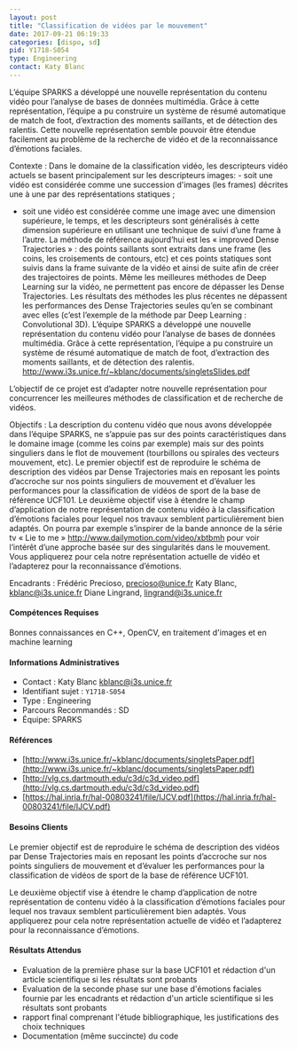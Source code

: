 ```yaml
---
layout: post
title: "Classification de vidéos par le mouvement"
date: 2017-09-21 06:19:33
categories: [dispo, sd]
pid: Y1718-S054
type: Engineering
contact: Katy Blanc
---
```

       
L’équipe SPARKS a développé une nouvelle représentation du contenu vidéo pour l’analyse de bases de données multimédia. Grâce à cette représentation, l’équipe a pu construire un système de résumé automatique de match de foot, d’extraction des moments saillants, et de détection des ralentis. Cette nouvelle représentation semble pouvoir être étendue facilement au problème de la recherche de vidéo et de la reconnaissance d’émotions faciales.

Contexte : 
Dans le domaine de la classification vidéo, les descripteurs vidéo actuels se basent principalement sur les descripteurs images: - soit une vidéo est considérée comme une succession d'images (les frames) décrites une à une par des représentations statiques ;
- soit une vidéo est considérée comme une image avec une dimension supérieure, le temps, et les descripteurs sont généralisés à cette dimension supérieure en utilisant une technique de suivi d’une frame à l’autre. 
La méthode de référence aujourd’hui est les « improved Dense Trajectories » : des points saillants sont extraits dans une frame (les coins, les croisements de contours, etc) et ces points statiques sont suivis dans la frame suivante de la vidéo et ainsi de suite afin de créer des trajectoires de points. Même les meilleures méthodes de Deep Learning sur la vidéo, ne permettent pas encore de dépasser les Dense Trajectories.
Les résultats des méthodes les plus récentes ne dépassent les performances des Dense Trajectories seules qu’en se combinant avec elles (c’est l’exemple de la méthode par Deep Learning : Convolutional 3D).
L’équipe SPARKS a développé une nouvelle représentation du contenu vidéo pour l’analyse de bases de données multimédia. Grâce à cette représentation, l’équipe a pu construire un système de résumé automatique de match de foot, d’extraction des moments saillants, et de détection des ralentis.
http://www.i3s.unice.fr/~kblanc/documents/singletsSlides.pdf

L’objectif de ce projet est d’adapter notre nouvelle représentation pour concurrencer les meilleures méthodes de classification et de recherche de vidéos.

Objectifs :
La description du contenu vidéo que nous avons développée dans l’équipe SPARKS, ne s’appuie pas sur des points caractéristiques dans le domaine image (comme les coins par exemple) mais sur des points singuliers dans le flot de mouvement (tourbillons ou spirales des vecteurs mouvement, etc). 
Le premier objectif est de reproduire le schéma de description des vidéos par Dense Trajectories mais en reposant les points d’accroche sur nos points singuliers de mouvement et d’évaluer les performances pour la classification de vidéos de sport de la base de référence UCF101.
Le deuxième objectif vise à étendre le champ d’application de notre représentation de contenu vidéo à la classification d’émotions faciales pour lequel nos travaux semblent particulièrement bien adaptés. On pourra par exemple s’inspirer de la bande annonce de la série tv « Lie to me » http://www.dailymotion.com/video/xbtbmh pour voir l’intérêt d’une approche basée sur des singularités dans le mouvement. Vous appliquerez pour cela notre représentation actuelle de vidéo et l’adapterez pour la reconnaissance d’émotions.

Encadrants :
Frédéric Precioso, precioso@unice.fr
Katy Blanc, kblanc@i3s.unice.fr
Diane Lingrand, lingrand@i3s.unice.fr

#### Compétences Requises
Bonnes connaissances en C++, OpenCV, en traitement d'images et en machine learning



     

#### Informations Administratives
  * Contact : Katy Blanc <kblanc@i3s.unice.fr>
  * Identifiant sujet : `Y1718-S054`
  * Type : Engineering
  * Parcours Recommandés : SD
  * Équipe: SPARKS

#### Références

  * [http://www.i3s.unice.fr/~kblanc/documents/singletsPaper.pdf](http://www.i3s.unice.fr/~kblanc/documents/singletsPaper.pdf)
  * [http://vlg.cs.dartmouth.edu/c3d/c3d_video.pdf](http://vlg.cs.dartmouth.edu/c3d/c3d_video.pdf)
  * [https://hal.inria.fr/hal-00803241/file/IJCV.pdf](https://hal.inria.fr/hal-00803241/file/IJCV.pdf)

#### Besoins Clients
Le premier objectif est de reproduire le schéma de description des vidéos par Dense Trajectories mais en reposant les points d’accroche sur nos points singuliers de mouvement et d’évaluer les performances pour la classification de vidéos de sport de la base de référence UCF101.

Le deuxième objectif vise à étendre le champ d’application de notre représentation de contenu vidéo à la classification d’émotions faciales pour lequel nos travaux semblent particulièrement bien adaptés. Vous appliquerez pour cela notre représentation actuelle de vidéo et l’adapterez pour la reconnaissance d’émotions.

#### Résultats Attendus
- Evaluation de la première phase sur la base UCF101 et rédaction d'un article scientifique si les résultats sont probants
- Evaluation de la seconde phase sur une base d'émotions faciales fournie par les encadrants et rédaction d'un article scientifique si les résultats sont probants
- rapport final comprenant l'étude bibliographique, les justifications des choix techniques
- Documentation (même succincte) du code
     
